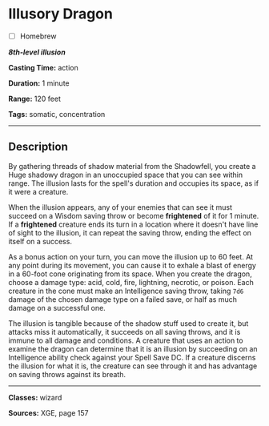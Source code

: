 # Illusory Dragon

- [ ] Homebrew

***8th-level illusion***

**Casting Time:** action

**Duration:** 1 minute

**Range:** 120 feet

**Tags:** somatic, concentration

---

## Description
By gathering threads of shadow material from the Shadowfell, you create a Huge shadowy dragon in an unoccupied space that you can see within range.
The illusion lasts for the spell's duration and occupies its space, as if it were a creature.

When the illusion appears, any of your enemies that can see it must succeed on a Wisdom saving throw or become **frightened** of it for 1 minute.
If a **frightened** creature ends its turn in a location where it doesn't have line of sight to the illusion, it can repeat the saving throw, ending the effect on itself on a success.

As a bonus action on your turn, you can move the illusion up to 60 feet.
At any point during its movement, you can cause it to exhale a blast of energy in a 60-foot cone originating from its space.
When you create the dragon, choose a damage type: acid, cold, fire, lightning, necrotic, or poison.
Each creature in the cone must make an Intelligence saving throw, taking `7d6` damage of the chosen damage type on a failed save, or half as much damage on a successful one.

The illusion is tangible because of the shadow stuff used to create it, but attacks miss it automatically, it succeeds on all saving throws, and it is immune to all damage and conditions.
A creature that uses an action to examine the dragon can determine that it is an illusion by succeeding on an Intelligence ability check against your Spell Save DC.
If a creature discerns the illusion for what it is, the creature can see through it and has advantage on saving throws against its breath.

---

**Classes:** wizard

**Sources:** XGE, page 157
